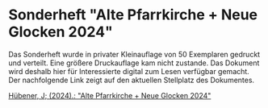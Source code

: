 # Sonderheft "Alte Pfarrkirche + Neue Glocken 2024"
Das Sonderheft wurde in privater Kleinauflage von 50 Exemplaren gedruckt und verteilt. Eine größere Druckauflage kam nicht zustande. Das Dokument wird deshalb hier für Interessierte digital zum Lesen verfügbar gemacht. 
Der nachfolgende Link zeigt auf den aktuellen Stellplatz des Dokumentes.

[Hübener, J; (2024).: "Alte Pfarrkirche + Neue Glocken 2024"](https://kirchemahlsdorf-my.sharepoint.com/:b:/g/personal/joachim_huebener_kirche-mahlsdorf_de/EWcFNQGnnzxFkaQ5D5CIFN4BN8KnI0e6fOEufD8cphRK9Q?e=07f0er)
